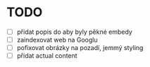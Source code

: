 # TODO
- [ ] přidat popis do <head> aby byly pěkné embedy
- [ ] zaindexovat web na Googlu
- [ ] pofixovat obrázky na pozadí, jemmý styling
- [ ] přidat actual content
